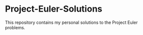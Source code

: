 # Project-Euler-Solutions
This repository contains my personal solutions to the Project Euler problems.
